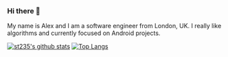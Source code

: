 ### Hi there 👋

My name is Alex and I am a software engineer from London, UK. I really like algorithms and currently focused on Android projects.

[![st235's github stats](https://github-readme-stats.vercel.app/api?username=st235)](https://github.com/st235?tab=repositories)
[![Top Langs](https://github-readme-stats.vercel.app/api/top-langs/?username=st235&layout=compact&theme=dark&hide=ruby&langs_count=6&card_width=300&hide_border=true&bg_color=ffffff00)](https://github.com/st235?tab=repositories)

